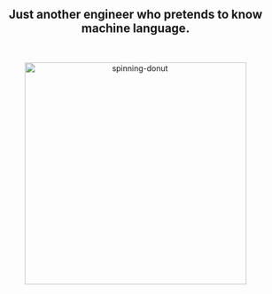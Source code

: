 <h2 align="center">Just another engineer who pretends to know machine language.</h3>
<p>&nbsp</p>
<div align="center">
<img alt="spinning-donut" width="400" src="https://user-images.githubusercontent.com/32098275/197298707-37f491c6-269a-44ee-b9a7-34d9bf934a24.gif">
</div>
